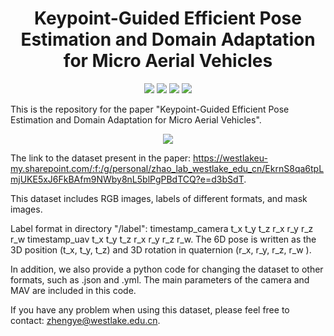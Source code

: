 <div align="center">
  <h1>Keypoint-Guided Efficient Pose Estimation and Domain Adaptation for Micro Aerial Vehicles</h1>

<p align="center">
  <a href="https://ieeexplore.ieee.org/document/10530350">
    <img src="https://img.shields.io/badge/Paper-blue?logo=googledocs&logoColor=white&labelColor=grey&color=blue"></a>
  <a href="https://www.bilibili.com/video/BV1XD421M7t9/?spm_id_from=333.999.0.0&vd_source=0eec9f8ad388935277d70e12aac978ba">
    <img src="https://img.shields.io/badge/Video-blue?logo=bilibili&logoColor=white&labelColor=grey&color=blue"></a>
  <a href="https://www.youtube.com/watch?v=ppTR65gGlgg">
    <img src="https://img.shields.io/badge/Video-blue?logo=youtube&logoColor=white&labelColor=grey&color=blue"></a>
  <a href="https://opensource.org/licenses/MIT">
    <img src="https://img.shields.io/badge/License-MIT-yellow.svg"></a>
</p>
</div>

This is the repository for the paper "Keypoint-Guided Efficient Pose Estimation and Domain Adaptation for Micro Aerial Vehicles".

<div align="center">
    <img src="https://github.com/user-attachments/assets/b3145469-c23a-49f4-8aea-52ab87aad59f"></a>
</div>

The link to the dataset present in the paper: https://westlakeu-my.sharepoint.com/:f:/g/personal/zhao_lab_westlake_edu_cn/EkrnS8qa6tpLmjUKE5xJ6FkBAfm9NWby8nL5blPgPBdTCQ?e=d3bSdT.

This dataset includes RGB images, labels of different formats, and mask images.

Label format in directory "/label": timestamp_camera t_x t_y t_z r_x r_y r_z r_w timestamp_uav t_x t_y t_z r_x r_y r_z r_w. 
The 6D pose is written as the 3D position (t_x, t_y, t_z) and 3D rotation in quaternion (r_x, r_y, r_z, r_w ).

In addition, we also provide a python code for changing the dataset to other formats, such as .json and .yml. 
The main parameters of the camera and MAV are included in this code.

If you have any problem when using this dataset, please feel free to contact: zhengye@westlake.edu.cn.
